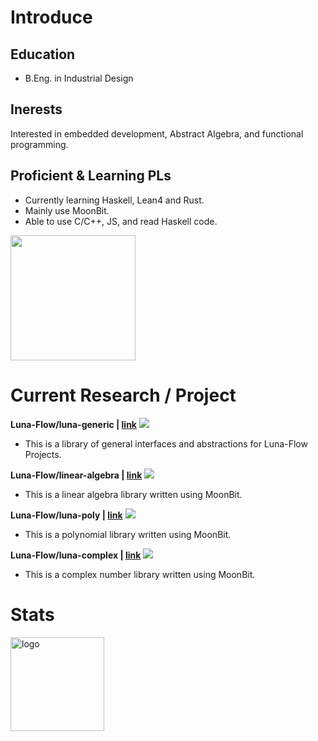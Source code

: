 # Introduce

## Education
- B.Eng. in Industrial Design

## Inerests
Interested in embedded development, Abstract Algebra, and functional programming.

## Proficient & Learning PLs
- Currently learning Haskell, Lean4 and Rust.
- Mainly use MoonBit.
- Able to use C/C++, JS, and read Haskell code.

<img src="https://github-readme-stats.vercel.app/api/top-langs/?username=KCN-judu&theme=tokyonight&layout=compact" height="200px">

# Current Research / Project

**Luna-Flow/luna-generic | [link](https://github.com/Luna-Flow/luna-generic)** <img src="https://github.com/KCN-judu/KCN-judu/tree/main/svg/g_dot.svg">
- This is a library of general interfaces and abstractions for Luna-Flow Projects.

**Luna-Flow/linear-algebra | [link](https://github.com/Luna-Flow/linear-algebra)** <img src="https://github.com/KCN-judu/KCN-judu/tree/main/svg/g_dot.svg">
- This is a linear algebra library written using MoonBit.

**Luna-Flow/luna-poly | [link](https://github.com/Luna-Flow/luna-poly)** <img src="https://github.com/KCN-judu/KCN-judu/tree/main/svg/g_dot.svg">
- This is a polynomial library written using MoonBit.

**Luna-Flow/luna-complex | [link](https://github.com/Luna-Flow/luna-complex)** <img src="https://github.com/KCN-judu/KCN-judu/tree/main/svg/g_dot.svg">
- This is a complex number library written using MoonBit.

# Stats
<img src="https://github-readme-stats.vercel.app/api?username=KCN-judu&show_icons=true&theme=gruvbox&count_private=true" height="150px" alt="logo">

